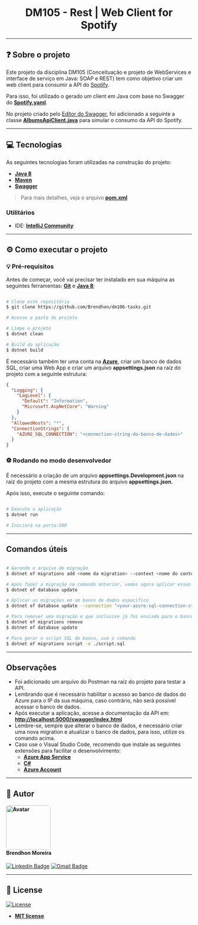 <h1 align="center">DM105 - Rest | Web Client for Spotify</h1>

---

## ❓ Sobre o projeto

Este projeto da disciplina DM105 (Conceituação e projeto de WebServices e interface de serviço em Java: SOAP e REST) tem como objetivo criar um web client para consumir a API do [Spotify](https://developer.spotify.com/documentation/web-api).

Para isso, foi utilizado o gerado um client em Java com base no Swagger do **[Spotify.yaml](https://github.com/sonallux/spotify-web-api/blob/main/fixed-spotify-open-api.yml)**.

No projeto criado pelo [Editor do Swagger](https://editor.swagger.io/), foi adicionado a seguinte a classe **[AlbumsApiClient.java](src/main/java/io/swagger/client/AlbumsApiClient.java)** para simular o consumo da API do Spotify.

---

## 💻 Tecnologias

As seguintes tecnologias foram utilizadas na construção do projeto:

- **[Java 8](https://www.java.com/pt-BR/)**
- **[Maven](https://maven.apache.org/)**
- **[Swagger](https://swagger.io/)**

> Para mais detalhes, veja o arquivo  **[pom.xml](pom.xml)**

### Utilitários
- IDE: **[IntelliJ Community](https://www.jetbrains.com/pt-br/idea/download/#section=windows)**

---
## ⚙️ Como executar o projeto

### 💡 Pré-requisitos

Antes de começar, você vai precisar ter instalado em sua máquina as seguintes ferramentas:
**[Git](https://git-scm.com)** e **[Java 8](https://www.java.com/pt-BR/)**;

```bash

# Clone este repositório
$ git clone https://github.com/Brendhon/dm106-tasks.git

# Acesse a pasta do projeto

# Limpe o projeto
$ dotnet clean

# Build da aplicação
$ dotnet build

```

É necessário também ter uma conta na **[Azure](https://azure.microsoft.com/pt-br/)**, criar um banco de dados SQL, criar uma Web App e criar um arquivo **appsettings.json** na raiz do projeto com a seguinte estrutura:

```json
{
  "Logging": {
    "LogLevel": {
      "Default": "Information",
      "Microsoft.AspNetCore": "Warning"
    }
  },
  "AllowedHosts": "*",
  "ConnectionStrings": {
    "AZURE_SQL_CONNECTION": "<connection-string-do-banco-de-dados>"
  }
}

```

### ⚽ Rodando no modo desenvolvedor

É necessário a criação de um arquivo **appsettings.Development.json** na raiz do projeto com a mesma estrutura do arquivo **appsettings.json**.

Após isso, execute o seguinte comando:

```bash

# Execute a aplicação
$ dotnet run

# Iniciará na porta:500

```

---

## Comandos úteis

```bash

# Gerando o arquivo de migração
$ dotnet ef migrations add <nome da migration> --context <nome do contexto>

# Após fazer a migração no comando anterior, vamos agora aplicar essas migrações no banco
$ dotnet ef database update

# Aplicar as migrações em um banco de dados específico
$ dotnet ef database update --connection "<your-azure-sql-connection-string>" --context TaskContext

# Para remover uma migração e que inclusive já foi enviada para o banco, use
$ dotnet ef migrations remove
$ dotnet ef database update

# Para gerar o script SQL do banco, use o comando
$ dotnet ef migrations script -o ./script.sql

```

---

## Observações

- Foi adicionado um arquivo do Postman na raiz do projeto para testar a API.
- Lembrando que é necessário habilitar o acesso ao banco de dados do Azure para o IP da sua máquina, caso contrário, não será possível acessar o banco de dados.
- Após executar a aplicação, acesse a documentação da API em: **[http://localhost:5000/swagger/index.html](http://localhost:5000/swagger/index.html)**
- Lembre-se, sempre que alterar o banco de dados, é necessário criar uma nova migration e atualizar o banco de dados, para isso, utilize os comando acima.
- Caso use o Visual Studio Code, recomendo que instale as seguintes extensões para facilitar o desenvolvimento:
  - **[Azure App Service](https://marketplace.visualstudio.com/items?itemName=ms-azuretools.vscode-azureappservice)**
  - **[C#](https://marketplace.visualstudio.com/items?itemName=ms-dotnettools.csharp)**
  - **[Azure Account](https://marketplace.visualstudio.com/items?itemName=ms-vscode.azure-account)**

---

## 👥 Autor
<h4 align="left">
<img style="border-radius: 5%; margin-right: 30px" src="https://avatars.githubusercontent.com/Brendhon" width="120px;" alt="Avatar"/><br>
Brendhon Moreira
</h4>


[![Linkedin Badge](https://img.shields.io/badge/-Brendhon-blue?style=flat-square&logo=Linkedin&logoColor=white&link=https://www.linkedin.com/in/brendhon-moreira)](https://www.linkedin.com/in/brendhon-moreira)
[![Gmail Badge](https://img.shields.io/badge/-brendhon.e.c.m@gmail.com-c14438?style=flat-square&logo=Gmail&logoColor=white&link=mailto:brendhon.e.c.m@gmail.com)](mailto:brendhon.e.c.m@gmail.com)

---
## 📝 License
[![License](https://img.shields.io/github/license/Brendhon/Pokedex?style=plastic)](http://badges.mit-license.org)

- **[MIT license](https://choosealicense.com/licenses/mit/)**